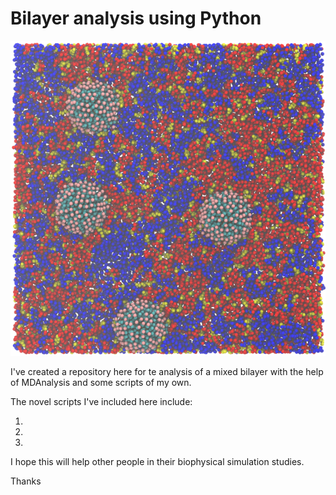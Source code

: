 # Bilayer analysis using Python

![alt text](https://github.com/syn2018/Python_MD_scripts/blob/master/front.png)

I've created a repository here for te analysis of a mixed bilayer with the help of MDAnalysis and some scripts of my own. 

The novel scripts I've included here include:

1. 

2. 

3.


I hope this will help other people in their biophysical simulation studies.

Thanks

